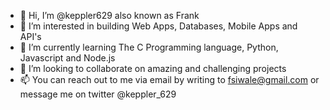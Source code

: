 - 👋 Hi, I’m @keppler629 also known as Frank
- 👀 I’m interested in building Web Apps, Databases, Mobile Apps and API's
- 🌱 I’m currently learning The C Programming language, Python, Javascript and Node.js
- 💞️ I’m looking to collaborate on amazing and challenging projects
- 📫 You can reach out to me via email by writing to fsiwale@gmail.com or message me on twitter @keppler_629

<!---
keppler629/keppler629 is a ✨ special ✨ repository because its `README.md` (this file) appears on your GitHub profile.
You can click the Preview link to take a look at your changes.
--->
